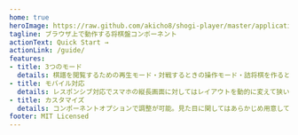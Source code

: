 ```yaml
---
home: true
heroImage: https://raw.github.com/akicho8/shogi-player/master/application.png
tagline: ブラウザ上で動作する将棋盤コンポーネント
actionText: Quick Start →
actionLink: /guide/
features:
- title: 3つのモード
  details: 棋譜を閲覧するための再生モード・対戦するときの操作モード・詰将棋を作るときの編集モードがある
- title: モバイル対応
  details: レスポンシブ対応でスマホの縦長画面に対してはレイアウトを動的に変えて狭い画面を活用する
- title: カスタマイズ
  details: コンポーネントオプションで調整が可能。見た目に関してはあらかじめ用意してあるCSS変数で対応する
footer: MIT Licensed
---
```


<SpContainer
  sp_layout="is_horizontal"
  sp_controller="is_controller_on"
  sp_slider="is_slider_on"
  sp_body="position sfen lnsgkgsnl/1r7/ppppppppp/9/9/9/PPPPPPPPP/1B5R1/LNSGKGSNL w - 1 moves 7a6b 7g7f 5c5d 2g2f 5a4b 2f2e 4b3b 2e2d 2c2d 2h2d 6b5c 2d2f P*2c 3i4h 8c8d 7i7h 8d8e 8h7g 4a4b 5g5f 6a5b 6g6f 7c7d 7g6h 5c6d 7h6g 5b5c 6i7h 9c9d 9g9f 5c4d 6f6e 6d7c 4h5g 8b6b 8i7g 6b8b 5g6f 1c1d 1g1f 9d9e 9f9e 8e8f 8g8f 9a9e P*9g 9e9g 9i9g P*9f 7g8e 9f9g+ 8e7c+ 8a7c P*9d 8b9b S*8c 9b9a 2f2h P*8g 6h4f 5d5e 6f5e 4d4e 4f5g 7c6e 5g8d N*3e L*2g 3e2g+ 2h2g 8g8h+ 7h6h 9g8g 5e6f 8h7h 6g7h 8g7h 6h7h L*6d P*6g 4e5f P*5h P*5g 2g2f L*5c 6f6e 6d6e 5i6h 5g5h+ 4i5h P*5g 5h4h S*8i N*7i P*8g 7h8g S*7h N*6f 9a8a 9d9c+ 7h8g+ 7i8g 8a8c 9c8c G*7h 6h5i S*5h"
  />
